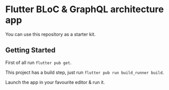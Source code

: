 # Flutter BLoC & GraphQL architecture app

You can use this repository as a starter kit.

## Getting Started
First of all run `flutter pub get`.

This project has a build step, just run `flutter pub run build_runner build`.

Launch the app in your favourite editor & run it.
